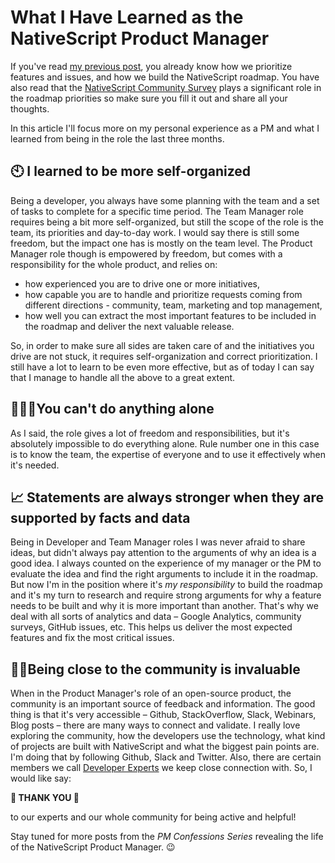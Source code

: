 # What I Have Learned as the NativeScript Product Manager

If you've read [my previous post](https://www.nativescript.org/blog/what-is-it-like-being-the-nativescript-product-manager), you already know how we prioritize features and issues, and how we build the NativeScript roadmap. You have also read that the [NativeScript Community Survey](https://progress.co1.qualtrics.com/jfe/form/SV_eJOutHRaMH4klcV) plays a significant role in the roadmap priorities so make sure you fill it out and share all your thoughts.

In this article I'll focus more on my personal experience as a PM and what I learned from being in the role the last three months.

## 🕙 I learned to be more self-organized

Being a developer, you always have some planning with the team and a set of tasks to complete for a specific time period. The Team Manager role requires being a bit more self-organized, but still the scope of the role is the team, its priorities and day-to-day work. I would say there is still some freedom, but the impact one has is mostly on the team level. The Product Manager role though is empowered by freedom, but comes with a responsibility for the whole product, and relies on:

- how experienced you are to drive one or more initiatives, 
- how capable you are to handle and prioritize requests coming from different directions - community, team, marketing and top management, 
- how well you can extract the most important features to be included in the roadmap and deliver the next valuable release.

So, in order to make sure all sides are taken care of and the initiatives you drive are not stuck, it requires self-organization and correct prioritization. I still have a lot to learn to be even more effective, but as of today I can say that I manage to handle all the above to a great extent.

## 👨‍👧‍👧You can't do anything alone

As I said, the role gives a lot of freedom and responsibilities, but it's absolutely impossible to do everything alone. Rule number one in this case is to know the team, the expertise of everyone and to use it effectively when it's needed.

## 📈 Statements are always stronger when they are supported by facts and data

Being in Developer and Team Manager roles I was never afraid to share ideas, but didn't always pay attention to the arguments of why an idea is a good idea. I always counted on the experience of my manager or the PM to evaluate the idea and find the right arguments to include it in the roadmap. But now I'm in the position where it's *my responsibility* to build the roadmap and it's my turn to research and require strong arguments for why a feature needs to be built and why it is more important than another. That's why we deal with all sorts of analytics and data – Google Analytics, community surveys, GitHub issues, etc. This helps us deliver the most expected features and fix the most critical issues.

## 👩‍💻Being close to the community is invaluable

When in the Product Manager's role of an open-source product, the community is an important source of feedback and information. The good thing is that it's very accessible – Github, StackOverflow, Slack, Webinars, Blog posts – there are many ways to connect and validate. I really love exploring the community, how the developers use the technology, what kind of projects are built with NativeScript and what the biggest pain points are. I'm doing that by following Github, Slack and Twitter. Also, there are certain members we call [Developer Experts](https://de.telerik.com/) we keep close connection with. So, I would like say:

**🙏 THANK YOU 🙏**

to our experts and our whole community for being active and helpful!

Stay tuned for more posts from the *PM Confessions Series* revealing the life of the NativeScript Product Manager. 😉